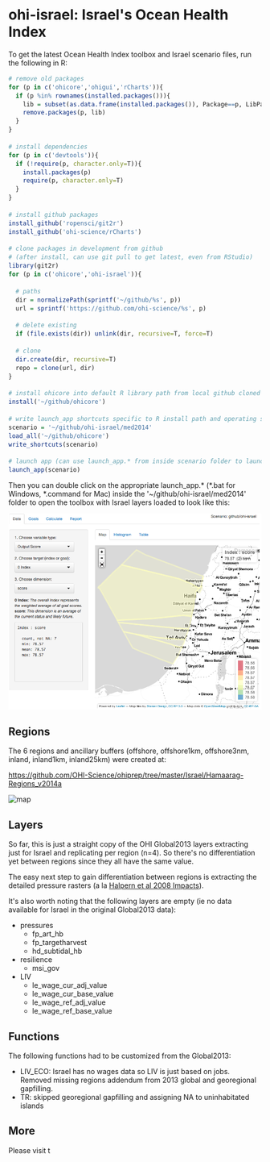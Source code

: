 ohi-israel: Israel's Ocean Health Index
==========

To get the latest Ocean Health Index toolbox and Israel scenario files, run the following in R:

```r
# remove old packages
for (p in c('ohicore','ohigui','rCharts')){  
  if (p %in% rownames(installed.packages())){
    lib = subset(as.data.frame(installed.packages()), Package==p, LibPath, drop=T)
    remove.packages(p, lib)  
  }
}
 
# install dependencies
for (p in c('devtools')){
  if (!require(p, character.only=T)){
    install.packages(p)
    require(p, character.only=T)
  }
}
 
# install github packages
install_github('ropensci/git2r')
install_github('ohi-science/rCharts')

# clone packages in development from github
# (after install, can use git pull to get latest, even from RStudio)
library(git2r)
for (p in c('ohicore','ohi-israel')){

  # paths
  dir = normalizePath(sprintf('~/github/%s', p))
  url = sprintf('https://github.com/ohi-science/%s', p)
  
  # delete existing
  if (file.exists(dir)) unlink(dir, recursive=T, force=T)
  
  # clone
  dir.create(dir, recursive=T)
  repo = clone(url, dir)
}

# install ohicore into default R library path from local github cloned repo
install('~/github/ohicore')

# write launch_app shortcuts specific to R install path and operating system (OS)
scenario = '~/github/ohi-israel/med2014'
load_all('~/github/ohicore')
write_shortcuts(scenario)

# launch app (can use launch_app.* from inside scenario folder to launch in future)
launch_app(scenario)
```

Then you can double click on the appropriate launch_app.* (*.bat for Windows, *.command for Mac) inside the '~/github/ohi-israel/med2014' folder to open the toolbox with Israel layers loaded to look like this:

![ohi-israel_tbx_screen](med2014/tmp/fig/ohi-israel_tbx_screen.png)

## Regions
The 6 regions and ancillary buffers (offshore, offshore1km, offshore3nm, inland, inland1km, inland25km) were created at: 

  https://github.com/OHI-Science/ohiprep/tree/master/Israel/Hamaarag-Regions_v2014a

![map](https://raw.githubusercontent.com/OHI-Science/ohiprep/master/Israel/Hamaarag-Regions_v2014a/fig/ISR-regions_v2-gadm.png)

## Layers
So far, this is just a straight copy of the OHI Global2013 layers extracting just for Israel and replicating per region (n=4). So there's no differentiation yet between regions since they all have the same value.

The easy next step to gain differentiation between regions is extracting the detailed pressure rasters (a la [Halpern et al 2008 Impacts](http://www.nceas.ucsb.edu/globalmarine/impacts)).

It's also worth noting that the following layers are empty (ie no data available for Israel in the original Global2013 data):
- pressures
  +  fp_art_hb
  +  fp_targetharvest
  +  hd_subtidal_hb
- resilience
  +  msi_gov
- LIV
  +  le_wage_cur_adj_value
  +  le_wage_cur_base_value
  +  le_wage_ref_adj_value
  +  le_wage_ref_base_value

## Functions
The following functions had to be customized from the Global2013:
- LIV_ECO: Israel has no wages data so LIV is just based on jobs. Removed missing regions addendum from 2013 global and georegional gapfilling.
- TR: skipped georegional gapfilling and assigning NA to uninhabitated islands

## More
Please visit t
